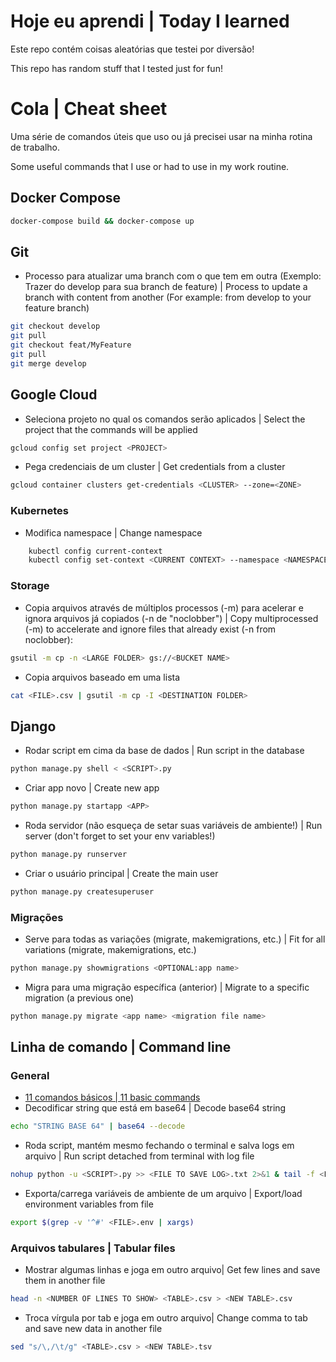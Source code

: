 # Hoje eu aprendi | Today I learned

Este repo contém coisas aleatórias que testei por diversão!

This repo has random stuff that I tested just for fun!

# Cola | Cheat sheet

Uma série de comandos úteis que uso ou já precisei usar na minha rotina de trabalho. 

Some useful commands that I use or had to use in my work routine.

## Docker Compose
```bash
docker-compose build && docker-compose up
```

## Git
- Processo para atualizar uma branch com o que tem em outra (Exemplo: Trazer do develop para sua branch de feature) | Process to update a branch with content from another (For example: from develop to your feature branch)
```bash
git checkout develop
git pull
git checkout feat/MyFeature
git pull
git merge develop
```

## Google Cloud
- Seleciona projeto no qual os comandos serão aplicados | Select the project that the commands will be applied
```bash
gcloud config set project <PROJECT>
```
- Pega credenciais de um cluster | Get credentials from a cluster
```bash
gcloud container clusters get-credentials <CLUSTER> --zone=<ZONE>
```

### Kubernetes
- Modifica namespace | Change namespace
```bash
    kubectl config current-context
    kubectl config set-context <CURRENT CONTEXT> --namespace <NAMESPACE>
```

### Storage
-  Copia arquivos através de múltiplos processos (-m) para acelerar e ignora arquivos já copiados (-n de "noclobber") | Copy multiprocessed (-m) to accelerate and ignore files that already exist (-n from noclobber):
```bash
gsutil -m cp -n <LARGE FOLDER> gs://<BUCKET NAME>
```
- Copia arquivos baseado em uma lista
```bash
cat <FILE>.csv | gsutil -m cp -I <DESTINATION FOLDER>
```

## Django

- Rodar script em cima da base de dados | Run script in the database
```bash
python manage.py shell < <SCRIPT>.py
```
- Criar app novo | Create new app
```bash
python manage.py startapp <APP>
```
- Roda servidor (não esqueça de setar suas variáveis de ambiente!) | Run server (don't forget to set your env variables!)
```bash
python manage.py runserver
```
- Criar o usuário principal | Create the main user
```bash
python manage.py createsuperuser
```

### Migrações
- Serve para todas as variações (migrate, makemigrations, etc.) | Fit for all variations (migrate, makemigrations, etc.)
```bash
python manage.py showmigrations <OPTIONAL:app name>
```
- Migra para uma migração específica (anterior) | Migrate to a specific migration (a previous one)
```bash
python manage.py migrate <app name> <migration file name>
```

## Linha de comando | Command line

### General
- [11 comandos básicos | 11 basic commands](https://medium.com/better-programming/here-are-11-console-commands-every-developer-should-know-54e348ef22fa)
- Decodificar string que está em base64 | Decode base64 string
```bash
echo "STRING BASE 64" | base64 --decode
```
- Roda script, mantém mesmo fechando o terminal e salva logs em arquivo | Run script detached from terminal with log file
```bash
nohup python -u <SCRIPT>.py >> <FILE TO SAVE LOG>.txt 2>&1 & tail -f <FILE TO SAVE LOG>.txt
```
- Exporta/carrega variáveis de ambiente de um arquivo | Export/load environment variables from file
```bash
export $(grep -v '^#' <FILE>.env | xargs)
```

### Arquivos tabulares | Tabular files
- Mostrar algumas linhas e joga em outro arquivo| Get few lines and save them in another file
```bash
head -n <NUMBER OF LINES TO SHOW> <TABLE>.csv > <NEW TABLE>.csv
```
- Troca vírgula por tab e joga em outro arquivo| Change comma to tab and save new data in another file
```bash
sed "s/\,/\t/g" <TABLE>.csv > <NEW TABLE>.tsv
```
